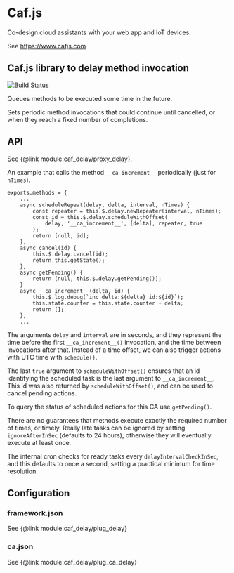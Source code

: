 # Caf.js

Co-design cloud assistants with your web app and IoT devices.

See https://www.cafjs.com

## Caf.js library to delay method invocation

[![Build Status](https://github.com/cafjs/caf_delay/actions/workflows/push.yml/badge.svg)](https://github.com/cafjs/caf_delay/actions/workflows/push.yml)

Queues methods to be executed some time in the future.

Sets periodic method invocations that could continue until cancelled, or when they reach a fixed number of completions.

## API

See {@link module:caf_delay/proxy_delay}.

An example that calls the method `__ca_increment__` periodically (just for `nTimes`).

```
exports.methods = {
    ...
    async scheduleRepeat(delay, delta, interval, nTimes) {
        const repeater = this.$.delay.newRepeater(interval, nTimes);
        const id = this.$.delay.scheduleWithOffset(
            delay, '__ca_increment__', [delta], repeater, true
        );
        return [null, id];
    },
    async cancel(id) {
        this.$.delay.cancel(id);
        return this.getState();
    },
    async getPending() {
        return [null, this.$.delay.getPending()];
    }
    async __ca_increment__(delta, id) {
        this.$.log.debug(`inc delta:${delta} id:${id}`);
        this.state.counter = this.state.counter + delta;
        return [];
    },
    ...
```

The arguments `delay` and `interval` are in seconds, and they represent the time before the first `__ca_increment__()` invocation, and the time between invocations after that. Instead of a time offset, we can also trigger actions with UTC time with  `schedule()`.

The last `true` argument to `scheduleWithOffset()` ensures that an id identifying the scheduled task is the last argument to `__ca_increment__`. This id was also returned by `scheduleWithOffset()`, and can be used to cancel pending actions.

To query the status of scheduled actions for this CA use `getPending()`.

There are no guarantees that methods execute exactly the required number of times, or timely. Really late tasks can be ignored by setting `ignoreAfterInSec` (defaults to 24 hours), otherwise they will eventually execute at least once.

The internal cron checks for ready tasks every `delayIntervalCheckInSec`, and this defaults to once a second, setting a practical minimum for time resolution.

## Configuration

### framework.json

See {@link module:caf_delay/plug_delay}

### ca.json

See {@link module:caf_delay/plug_ca_delay}
